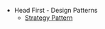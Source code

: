 - Head First - Design Patterns
    - [Strategy Pattern](https://github.com/chori84/headfirst-designpatterns/tree/master/src/ch01_strategy)